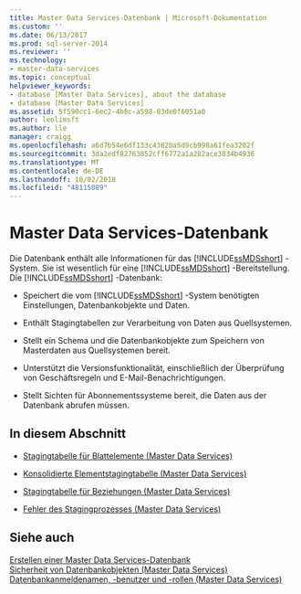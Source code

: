 ```yaml
---
title: Master Data Services-Datenbank | Microsoft-Dokumentation
ms.custom: ''
ms.date: 06/13/2017
ms.prod: sql-server-2014
ms.reviewer: ''
ms.technology:
- master-data-services
ms.topic: conceptual
helpviewer_keywords:
- database [Master Data Services], about the database
- database [Master Data Services]
ms.assetid: 5f590cc1-6ec2-4b8c-a598-03de0f6051a0
author: leolimsft
ms.author: lle
manager: craigg
ms.openlocfilehash: a6d7b54e6df133c4362ba5d9cb998a61fea3202f
ms.sourcegitcommit: 3da2edf82763852cff6772a1a282ace3034b4936
ms.translationtype: MT
ms.contentlocale: de-DE
ms.lasthandoff: 10/02/2018
ms.locfileid: "48115089"
---
```

# <a name="master-data-services-database"></a>Master Data Services-Datenbank
  Die Datenbank enthält alle Informationen für das [!INCLUDE[ssMDSshort](../includes/ssmdsshort-md.md)] -System. Sie ist wesentlich für eine [!INCLUDE[ssMDSshort](../includes/ssmdsshort-md.md)] -Bereitstellung. Die [!INCLUDE[ssMDSshort](../includes/ssmdsshort-md.md)] -Datenbank:  
  
-   Speichert die vom [!INCLUDE[ssMDSshort](../includes/ssmdsshort-md.md)] -System benötigten Einstellungen, Datenbankobjekte und Daten.  
  
-   Enthält Stagingtabellen zur Verarbeitung von Daten aus Quellsystemen.  
  
-   Stellt ein Schema und die Datenbankobjekte zum Speichern von Masterdaten aus Quellsystemen bereit.  
  
-   Unterstützt die Versionsfunktionalität, einschließlich der Überprüfung von Geschäftsregeln und E-Mail-Benachrichtigungen.  
  
-   Stellt Sichten für Abonnementssysteme bereit, die Daten aus der Datenbank abrufen müssen.  
  
## <a name="in-this-section"></a>In diesem Abschnitt  
  
-   [Stagingtabelle für Blattelemente &#40;Master Data Services&#41;](leaf-member-staging-table-master-data-services.md)  
  
-   [Konsolidierte Elementstagingtabelle &#40;Master Data Services&#41;](../../2014/master-data-services/consolidated-member-staging-table-master-data-services.md)  
  
-   [Stagingtabelle für Beziehungen &#40;Master Data Services&#41;](../../2014/master-data-services/relationship-staging-table-master-data-services.md)  
  
-   [Fehler des Stagingprozesses &#40;Master Data Services&#41;](../../2014/master-data-services/staging-process-errors-master-data-services.md)  
  
## <a name="see-also"></a>Siehe auch  
 [Erstellen einer Master Data Services-Datenbank](install-windows/create-a-master-data-services-database.md)   
 [Sicherheit von Datenbankobjekten &#40;Master Data Services&#41;](../../2014/master-data-services/database-object-security-master-data-services.md)   
 [Datenbankanmeldenamen, -benutzer und -rollen &#40;Master Data Services&#41;](../../2014/master-data-services/database-logins-users-and-roles-master-data-services.md)  
  
  
